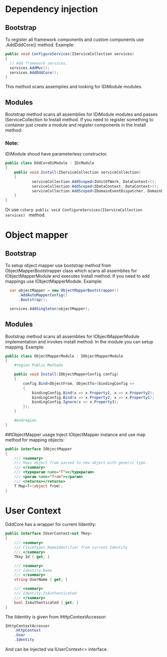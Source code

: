 # Dependency injection

## Bootstrap
To register all framework components and custom components use .AddDddCore() method. Example:

  ```csharp
public void ConfigureServices(IServiceCollection services)
{
    // Add framework services.
    services.AddMvc();
    services.AddDddCore();
}
```
This method scans assemplies and looking for IDiModule modules.

## Modules
Bootstrap method scans all assemblies for IDiModule modules and passes IServiceCollection to Install method. If you need to register something to container just create a module and register components in the Install method:
### Note:
IDiModule shoud have parameterless constructor.

```csharp
public class DddCoreDiModule : IDiModule
{
    public void Install(IServiceCollection serviceCollection)
    {
            serviceCollection.AddScoped<IUnitOfWork, DataContext>();
            serviceCollection.AddScoped<IDataContext, DataContext>();
            serviceCollection.AddScoped<IDomainEventDispatcher, DomainEventDispatcher>();
    }
}
```
Or use ```csharp public void ConfigureServices(IServiceCollection services) ``` method. 

# Object mapper
## Bootstrap

To setup object mapper use bootstrap method from ObjectMapperBootstrapper class which scans all assemblies for IObjectMapperModule and executes Install method. If you need to add mappings use IObjectMapperModule. Example:

```csharp
  var objectMapper = new ObjectMapperBootstrapper()
      .AddAutoMapperConfig()
      .Bootstrap();

  services.AddSingleton(objectMapper);
```

## Modules
Bootstrap method scans all assemblies for IObjectMapperModule implementation and invokes install method. In the module you can setup mapping. Example:
```csharp
public class ObjectMapperModule : IObjectMapperModule
{
    #region Public Methods

    public void Install(IObjectMapperConfig config)
    {
        config.Bind<ObjectFrom, ObjectTo>(bindingConfig =>
        {
            bindingConfig.Bind(x => x.Property1, x => x.Property2);
            bindingConfig.Bind(x => x.Property2, x => x.Property1);
            bindingConfig.Ignore(x => x.Property3);
        });
    }

    #endregion
}
```
##IObjectMapper usage
Inject IObjectMapper instance and use map method for mapping objects:
```csharp
public interface IObjectMapper
{
    /// <summary>
    /// Maps object from passed to new object with generic type.
    /// </summary>
    /// <typeparam name="T"></typeparam>
    /// <param name="from"></param>
    /// <returns></returns>
    T Map<T>(object from);
}
```

# User Context

DddCore has a wrapper for current IIdentity:

```csharp
public interface IUserContext<out TKey>
{
    /// <summary>
    /// ClaimTypes.NameIdentifier from current Identity
    /// </summary>
    TKey Id { get; }

    /// <summary>
    /// Identity.Name
    /// </summary>
    string UserName { get; }

    /// <summary>
    /// Identity.IsAuthenticated
    /// </summary>
    bool IsAuthenticated { get; }
}
```

The IIdentity is given from IHttpContextAccessor:

```csharp
IHttpContextAccessor
    .HttpContext
    .User
    .Identity
```

And can be injected via IUserContext<> interface.
